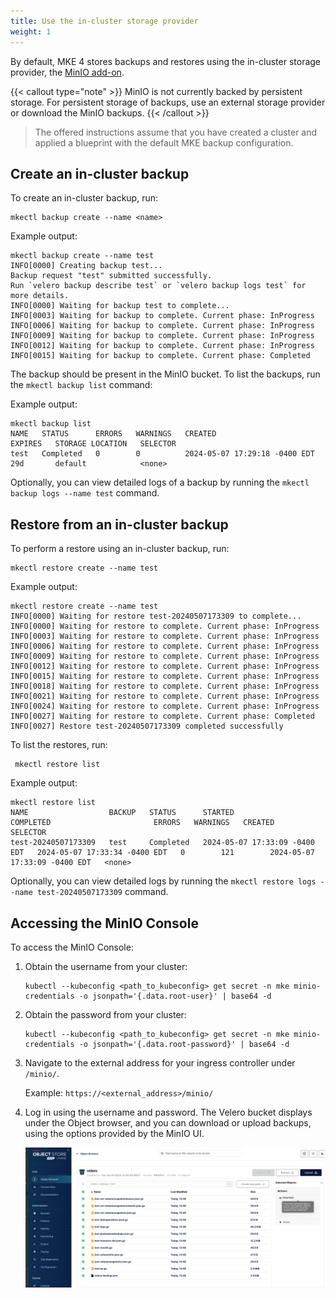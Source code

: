```yaml
---
title: Use the in-cluster storage provider
weight: 1
---
```


By default, MKE 4 stores backups and restores using the in-cluster storage
provider, the [MinIO add-on](https://min.io/).

{{< callout type="note" >}}
  MinIO is not currently backed by persistent storage. For persistent storage of backups, use an external storage provider or download the MinIO backups.
{{< /callout >}}

>The offered instructions assume that you have created a cluster and
applied a blueprint with the default MKE backup configuration.

## Create an in-cluster backup

To create an in-cluster backup, run:

```shell
mkectl backup create --name <name>
```

Example output:

```shell
mkectl backup create --name test
INFO[0000] Creating backup test...
Backup request "test" submitted successfully.
Run `velero backup describe test` or `velero backup logs test` for more details.
INFO[0000] Waiting for backup test to complete...
INFO[0003] Waiting for backup to complete. Current phase: InProgress
INFO[0006] Waiting for backup to complete. Current phase: InProgress
INFO[0009] Waiting for backup to complete. Current phase: InProgress
INFO[0012] Waiting for backup to complete. Current phase: InProgress
INFO[0015] Waiting for backup to complete. Current phase: Completed
```

The backup should be present in the MinIO bucket. To list the backups, run
the `mkectl backup list` command:

Example output:

```shell
mkectl backup list
NAME   STATUS      ERRORS   WARNINGS   CREATED                         EXPIRES   STORAGE LOCATION   SELECTOR
test   Completed   0        0          2024-05-07 17:29:18 -0400 EDT   29d       default            <none>
```

Optionally, you can view detailed logs of a backup by running the `mkectl
backup logs --name test` command.

## Restore from an in-cluster backup

To perform a restore using an in-cluster backup, run:

```shell
mkectl restore create --name test
```

Example output:

```shell
mkectl restore create --name test
INFO[0000] Waiting for restore test-20240507173309 to complete...
INFO[0000] Waiting for restore to complete. Current phase: InProgress
INFO[0003] Waiting for restore to complete. Current phase: InProgress
INFO[0006] Waiting for restore to complete. Current phase: InProgress
INFO[0009] Waiting for restore to complete. Current phase: InProgress
INFO[0012] Waiting for restore to complete. Current phase: InProgress
INFO[0015] Waiting for restore to complete. Current phase: InProgress
INFO[0018] Waiting for restore to complete. Current phase: InProgress
INFO[0021] Waiting for restore to complete. Current phase: InProgress
INFO[0024] Waiting for restore to complete. Current phase: InProgress
INFO[0027] Waiting for restore to complete. Current phase: Completed
INFO[0027] Restore test-20240507173309 completed successfully
```

To list the restores, run:

```shell
 mkectl restore list
 ```

Example output:

```shell
mkectl restore list
NAME                  BACKUP   STATUS      STARTED                         COMPLETED                       ERRORS   WARNINGS   CREATED                         SELECTOR
test-20240507173309   test     Completed   2024-05-07 17:33:09 -0400 EDT   2024-05-07 17:33:34 -0400 EDT   0        121        2024-05-07 17:33:09 -0400 EDT   <none>
```

Optionally, you can view detailed logs by running the
`mkectl restore logs --name test-20240507173309` command.

## Accessing the MinIO Console

To access the MinIO Console:

1. Obtain the username from your cluster:

   ```shell
   kubectl --kubeconfig <path_to_kubeconfig> get secret -n mke minio-credentials -o jsonpath='{.data.root-user}' | base64 -d
   ```

2. Obtain the password from your cluster:

   ```shell
   kubectl --kubeconfig <path_to_kubeconfig> get secret -n mke minio-credentials -o jsonpath='{.data.root-password}' | base64 -d
   ```

3. Navigate to the external address for your ingress controller under `/minio/`.

   Example:
   `https://<external_address>/minio/`

4. Log in using the username and password. The Velero bucket displays under the Object browser, and you can download or upload backups, using the options provided by the MinIO UI.

   ![img_2.png](img_2.png)
